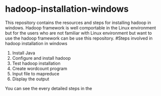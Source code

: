 # hadoop-installation-windows
This repository contains the resources and steps for installing hadoop in windows.
Hadoop framework is well comportable in the Linux environment but for the users who are not familiar with Linux environment but want to use the hadoop framework can be use this repository. 
#Steps involved in hadoop installation in windows
1.	Install Java 
2.	Configure and install hadoop
3.	Test hadoop installation
4.	Create wordcount program 
5.	Input file to mapreduce
6.	Display the output

You can see the every detailed steps in the 
